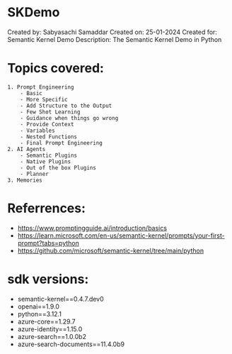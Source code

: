 # SKDemo

Created by: Sabyasachi Samaddar
Created on: 25-01-2024
Created for: Semantic Kernel Demo 
Description: The Semantic Kernel Demo in Python 

# Topics covered:
    1. Prompt Engineering
        - Basic
        - More Specific
        - Add Structure to the Output
        - Few Shot Learning
        - Guidance when things go wrong
        - Provide Context
        - Variables
        - Nested Functions
        - Final Prompt Engineering
    2. AI Agents
        - Semantic Plugins
        - Native Plugins
        - Out of the box Plugins
        - Planner
    3. Memories  

 
# Referrences: 
  - https://www.promptingguide.ai/introduction/basics
  - https://learn.microsoft.com/en-us/semantic-kernel/prompts/your-first-prompt?tabs=python
  - https://github.com/microsoft/semantic-kernel/tree/main/python
    
# sdk versions: 
- semantic-kernel==0.4.7.dev0
- openai==1.9.0 
- python==3.12.1
- azure-core==1.29.7
- azure-identity==1.15.0
- azure-search==1.0.0b2
- azure-search-documents==11.4.0b9 
